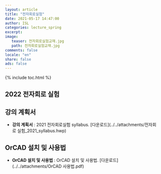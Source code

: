 ```yaml
---
layout: article
title: "전자회로실험"
date: 2021-05-17 14:47:00
author: ISL
categories: lecture_spring
excerpt: 
image:
   teaser: 전자회로실험교재.jpg
   path: 전자회로실험교재.jpg
comments: false
locale: "en"
share: false
ads: false
--- 
```


{% include toc.html %}

<!--예시-->
## 2022 전자회로 실험


## 강의 계획서
* **강의 계획서** 
: 2021 전자회로실험 syllabus.
[다운로드](../../attachments/전자회로 실험_2021_syllabus.hwp)

## OrCAD 설치 및 사용법
* **OrCAD 설치 및 사용법** 
: OrCAD 설치 및 사용법.
[다운로드](../../attachments/OrCAD 사용법.pdf)
